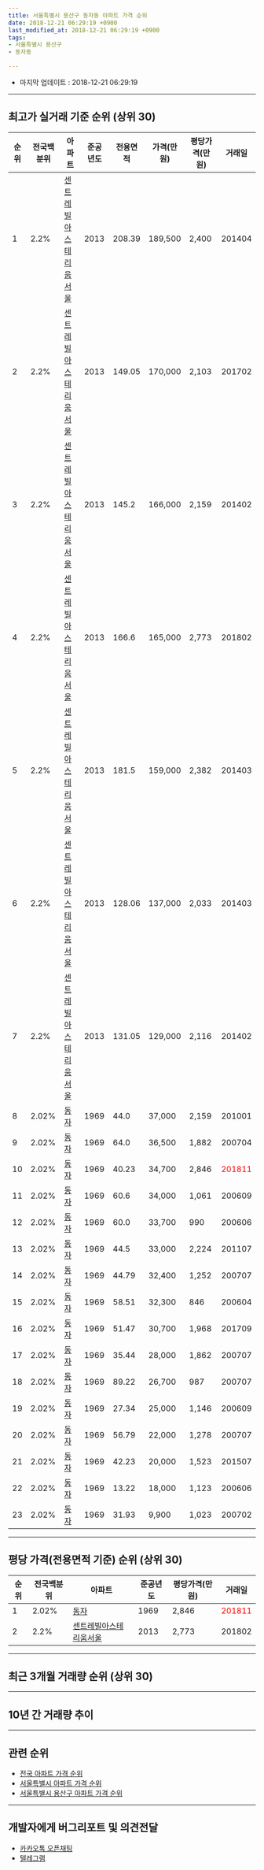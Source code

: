 ```yaml
---
title: 서울특별시 용산구 동자동 아파트 가격 순위
date: 2018-12-21 06:29:19 +0900
last_modified_at: 2018-12-21 06:29:19 +0900
tags:
- 서울특별시 용산구
- 동자동

---
```


* 마지막 업데이트 : 2018-12-21 06:29:19

---

## 최고가 실거래 기준 순위 (상위 30)


|순위|전국백분위|아파트|준공년도|전용면적|가격(만원)|평당가격(만원)|거래일|
|---|---|---|---|---|---|---|---|
|1|2.2%|[센트레빌아스테리움서울](https://search.naver.com/search.naver?query=%EC%84%9C%EC%9A%B8%ED%8A%B9%EB%B3%84%EC%8B%9C+%EC%9A%A9%EC%82%B0%EA%B5%AC+%EB%8F%99%EC%9E%90%EB%8F%99+%EC%84%BC%ED%8A%B8%EB%A0%88%EB%B9%8C%EC%95%84%EC%8A%A4%ED%85%8C%EB%A6%AC%EC%9B%80%EC%84%9C%EC%9A%B8)|2013|208.39|189,500|2,400|201404|
|2|2.2%|[센트레빌아스테리움서울](https://search.naver.com/search.naver?query=%EC%84%9C%EC%9A%B8%ED%8A%B9%EB%B3%84%EC%8B%9C+%EC%9A%A9%EC%82%B0%EA%B5%AC+%EB%8F%99%EC%9E%90%EB%8F%99+%EC%84%BC%ED%8A%B8%EB%A0%88%EB%B9%8C%EC%95%84%EC%8A%A4%ED%85%8C%EB%A6%AC%EC%9B%80%EC%84%9C%EC%9A%B8)|2013|149.05|170,000|2,103|201702|
|3|2.2%|[센트레빌아스테리움서울](https://search.naver.com/search.naver?query=%EC%84%9C%EC%9A%B8%ED%8A%B9%EB%B3%84%EC%8B%9C+%EC%9A%A9%EC%82%B0%EA%B5%AC+%EB%8F%99%EC%9E%90%EB%8F%99+%EC%84%BC%ED%8A%B8%EB%A0%88%EB%B9%8C%EC%95%84%EC%8A%A4%ED%85%8C%EB%A6%AC%EC%9B%80%EC%84%9C%EC%9A%B8)|2013|145.2|166,000|2,159|201402|
|4|2.2%|[센트레빌아스테리움서울](https://search.naver.com/search.naver?query=%EC%84%9C%EC%9A%B8%ED%8A%B9%EB%B3%84%EC%8B%9C+%EC%9A%A9%EC%82%B0%EA%B5%AC+%EB%8F%99%EC%9E%90%EB%8F%99+%EC%84%BC%ED%8A%B8%EB%A0%88%EB%B9%8C%EC%95%84%EC%8A%A4%ED%85%8C%EB%A6%AC%EC%9B%80%EC%84%9C%EC%9A%B8)|2013|166.6|165,000|2,773|201802|
|5|2.2%|[센트레빌아스테리움서울](https://search.naver.com/search.naver?query=%EC%84%9C%EC%9A%B8%ED%8A%B9%EB%B3%84%EC%8B%9C+%EC%9A%A9%EC%82%B0%EA%B5%AC+%EB%8F%99%EC%9E%90%EB%8F%99+%EC%84%BC%ED%8A%B8%EB%A0%88%EB%B9%8C%EC%95%84%EC%8A%A4%ED%85%8C%EB%A6%AC%EC%9B%80%EC%84%9C%EC%9A%B8)|2013|181.5|159,000|2,382|201403|
|6|2.2%|[센트레빌아스테리움서울](https://search.naver.com/search.naver?query=%EC%84%9C%EC%9A%B8%ED%8A%B9%EB%B3%84%EC%8B%9C+%EC%9A%A9%EC%82%B0%EA%B5%AC+%EB%8F%99%EC%9E%90%EB%8F%99+%EC%84%BC%ED%8A%B8%EB%A0%88%EB%B9%8C%EC%95%84%EC%8A%A4%ED%85%8C%EB%A6%AC%EC%9B%80%EC%84%9C%EC%9A%B8)|2013|128.06|137,000|2,033|201403|
|7|2.2%|[센트레빌아스테리움서울](https://search.naver.com/search.naver?query=%EC%84%9C%EC%9A%B8%ED%8A%B9%EB%B3%84%EC%8B%9C+%EC%9A%A9%EC%82%B0%EA%B5%AC+%EB%8F%99%EC%9E%90%EB%8F%99+%EC%84%BC%ED%8A%B8%EB%A0%88%EB%B9%8C%EC%95%84%EC%8A%A4%ED%85%8C%EB%A6%AC%EC%9B%80%EC%84%9C%EC%9A%B8)|2013|131.05|129,000|2,116|201402|
|8|2.02%|[동자](https://search.naver.com/search.naver?query=%EC%84%9C%EC%9A%B8%ED%8A%B9%EB%B3%84%EC%8B%9C+%EC%9A%A9%EC%82%B0%EA%B5%AC+%EB%8F%99%EC%9E%90%EB%8F%99+%EB%8F%99%EC%9E%90)|1969|44.0|37,000|2,159|201001|
|9|2.02%|[동자](https://search.naver.com/search.naver?query=%EC%84%9C%EC%9A%B8%ED%8A%B9%EB%B3%84%EC%8B%9C+%EC%9A%A9%EC%82%B0%EA%B5%AC+%EB%8F%99%EC%9E%90%EB%8F%99+%EB%8F%99%EC%9E%90)|1969|64.0|36,500|1,882|200704|
|10|2.02%|[동자](https://search.naver.com/search.naver?query=%EC%84%9C%EC%9A%B8%ED%8A%B9%EB%B3%84%EC%8B%9C+%EC%9A%A9%EC%82%B0%EA%B5%AC+%EB%8F%99%EC%9E%90%EB%8F%99+%EB%8F%99%EC%9E%90)|1969|40.23|34,700|2,846|<span style="color:red">201811</span>|
|11|2.02%|[동자](https://search.naver.com/search.naver?query=%EC%84%9C%EC%9A%B8%ED%8A%B9%EB%B3%84%EC%8B%9C+%EC%9A%A9%EC%82%B0%EA%B5%AC+%EB%8F%99%EC%9E%90%EB%8F%99+%EB%8F%99%EC%9E%90)|1969|60.6|34,000|1,061|200609|
|12|2.02%|[동자](https://search.naver.com/search.naver?query=%EC%84%9C%EC%9A%B8%ED%8A%B9%EB%B3%84%EC%8B%9C+%EC%9A%A9%EC%82%B0%EA%B5%AC+%EB%8F%99%EC%9E%90%EB%8F%99+%EB%8F%99%EC%9E%90)|1969|60.0|33,700|990|200606|
|13|2.02%|[동자](https://search.naver.com/search.naver?query=%EC%84%9C%EC%9A%B8%ED%8A%B9%EB%B3%84%EC%8B%9C+%EC%9A%A9%EC%82%B0%EA%B5%AC+%EB%8F%99%EC%9E%90%EB%8F%99+%EB%8F%99%EC%9E%90)|1969|44.5|33,000|2,224|201107|
|14|2.02%|[동자](https://search.naver.com/search.naver?query=%EC%84%9C%EC%9A%B8%ED%8A%B9%EB%B3%84%EC%8B%9C+%EC%9A%A9%EC%82%B0%EA%B5%AC+%EB%8F%99%EC%9E%90%EB%8F%99+%EB%8F%99%EC%9E%90)|1969|44.79|32,400|1,252|200707|
|15|2.02%|[동자](https://search.naver.com/search.naver?query=%EC%84%9C%EC%9A%B8%ED%8A%B9%EB%B3%84%EC%8B%9C+%EC%9A%A9%EC%82%B0%EA%B5%AC+%EB%8F%99%EC%9E%90%EB%8F%99+%EB%8F%99%EC%9E%90)|1969|58.51|32,300|846|200604|
|16|2.02%|[동자](https://search.naver.com/search.naver?query=%EC%84%9C%EC%9A%B8%ED%8A%B9%EB%B3%84%EC%8B%9C+%EC%9A%A9%EC%82%B0%EA%B5%AC+%EB%8F%99%EC%9E%90%EB%8F%99+%EB%8F%99%EC%9E%90)|1969|51.47|30,700|1,968|201709|
|17|2.02%|[동자](https://search.naver.com/search.naver?query=%EC%84%9C%EC%9A%B8%ED%8A%B9%EB%B3%84%EC%8B%9C+%EC%9A%A9%EC%82%B0%EA%B5%AC+%EB%8F%99%EC%9E%90%EB%8F%99+%EB%8F%99%EC%9E%90)|1969|35.44|28,000|1,862|200707|
|18|2.02%|[동자](https://search.naver.com/search.naver?query=%EC%84%9C%EC%9A%B8%ED%8A%B9%EB%B3%84%EC%8B%9C+%EC%9A%A9%EC%82%B0%EA%B5%AC+%EB%8F%99%EC%9E%90%EB%8F%99+%EB%8F%99%EC%9E%90)|1969|89.22|26,700|987|200707|
|19|2.02%|[동자](https://search.naver.com/search.naver?query=%EC%84%9C%EC%9A%B8%ED%8A%B9%EB%B3%84%EC%8B%9C+%EC%9A%A9%EC%82%B0%EA%B5%AC+%EB%8F%99%EC%9E%90%EB%8F%99+%EB%8F%99%EC%9E%90)|1969|27.34|25,000|1,146|200609|
|20|2.02%|[동자](https://search.naver.com/search.naver?query=%EC%84%9C%EC%9A%B8%ED%8A%B9%EB%B3%84%EC%8B%9C+%EC%9A%A9%EC%82%B0%EA%B5%AC+%EB%8F%99%EC%9E%90%EB%8F%99+%EB%8F%99%EC%9E%90)|1969|56.79|22,000|1,278|200707|
|21|2.02%|[동자](https://search.naver.com/search.naver?query=%EC%84%9C%EC%9A%B8%ED%8A%B9%EB%B3%84%EC%8B%9C+%EC%9A%A9%EC%82%B0%EA%B5%AC+%EB%8F%99%EC%9E%90%EB%8F%99+%EB%8F%99%EC%9E%90)|1969|42.23|20,000|1,523|201507|
|22|2.02%|[동자](https://search.naver.com/search.naver?query=%EC%84%9C%EC%9A%B8%ED%8A%B9%EB%B3%84%EC%8B%9C+%EC%9A%A9%EC%82%B0%EA%B5%AC+%EB%8F%99%EC%9E%90%EB%8F%99+%EB%8F%99%EC%9E%90)|1969|13.22|18,000|1,123|200606|
|23|2.02%|[동자](https://search.naver.com/search.naver?query=%EC%84%9C%EC%9A%B8%ED%8A%B9%EB%B3%84%EC%8B%9C+%EC%9A%A9%EC%82%B0%EA%B5%AC+%EB%8F%99%EC%9E%90%EB%8F%99+%EB%8F%99%EC%9E%90)|1969|31.93|9,900|1,023|200702|


---

## 평당 가격(전용면적 기준) 순위 (상위 30)


|순위|전국백분위|아파트|준공년도|평당가격(만원)|거래일|
|---|---|---|---|---|---|
|1|2.02%|[동자](https://search.naver.com/search.naver?query=%EC%84%9C%EC%9A%B8%ED%8A%B9%EB%B3%84%EC%8B%9C+%EC%9A%A9%EC%82%B0%EA%B5%AC+%EB%8F%99%EC%9E%90%EB%8F%99+%EB%8F%99%EC%9E%90)|1969|2,846|<span style="color:red">201811</span>|
|2|2.2%|[센트레빌아스테리움서울](https://search.naver.com/search.naver?query=%EC%84%9C%EC%9A%B8%ED%8A%B9%EB%B3%84%EC%8B%9C+%EC%9A%A9%EC%82%B0%EA%B5%AC+%EB%8F%99%EC%9E%90%EB%8F%99+%EC%84%BC%ED%8A%B8%EB%A0%88%EB%B9%8C%EC%95%84%EC%8A%A4%ED%85%8C%EB%A6%AC%EC%9B%80%EC%84%9C%EC%9A%B8)|2013|2,773|201802|


---

## 최근 3개월 거래량 순위 (상위 30)


<div style="width:100%;">
    <canvas id="deal_count_ranking" height="250"></canvas>
</div>


<script>
new Chart(document.getElementById("deal_count_ranking"), {
    type: 'horizontalBar',
    data: {
        labels: ['동자', '센트레빌아스테리움서울'],
        datasets: [{
            label: '실거래 수',
            data: [1, 1],
            borderColor: "rgba(255, 0, 128, 1)",
            backgroundColor: "rgba(255, 0, 128, 0.5)",
            fill: false,
        }]
    },
    options: {
        responsive: true,
        title: {
            display: true,
            text: '최근 3개월 거래량 순위'
        },
        tooltips: {
            mode: 'index',
            intersect: false,
            callbacks: {
                title: function(tooltipItems, data) {
                    return "실거래 수:";
                },
                label: function(tooltipItem, data) {
                    return data.labels[tooltipItem.index] + ": " + tooltipItem.xLabel;
                }
            }
        },
        hover: {
            mode: 'nearest',
            intersect: true
        },
        scales: {
            xAxes: [{
                display: true,
                scaleLabel: {
                    display: true,
                    labelString: '실거래 수'
                },
                ticks: {
                    suggestedMin: 0,
                }
            }],
            yAxes: [{
                display: true,
                ticks: {
                    autoSkip: false,
                    callback: function(value, index, values) {
                        if (value.length > 15)
                            return value.substr(0, 13) + "...";
                        else
                            return value;
                    }
                },
                scaleLabel: {
                    display: false,
                }
            }]
        }
    }
});

</script>


---

## 10년 간 거래량 추이


<div style="width:100%;">
    <canvas id="deal_progress" height="250"></canvas>
</div>

<script>
new Chart(document.getElementById("deal_progress"), {
    type: 'line',
    data: {
        labels: ['200812','200901','200902','200903','200904','200905','200906','200907','200908','200909','200910','200911','200912','201001','201002','201003','201004','201005','201006','201007','201008','201009','201010','201011','201012','201101','201102','201103','201104','201105','201106','201107','201108','201109','201110','201111','201112','201201','201202','201203','201204','201205','201206','201207','201208','201209','201210','201211','201212','201301','201302','201303','201304','201305','201306','201307','201308','201309','201310','201311','201312','201401','201402','201403','201404','201405','201406','201407','201408','201409','201410','201411','201412','201501','201502','201503','201504','201505','201506','201507','201508','201509','201510','201511','201512','201601','201602','201603','201604','201605','201606','201607','201608','201609','201610','201611','201612','201701','201702','201703','201704','201705','201706','201707','201708','201709','201710','201711','201712','201801','201802','201803','201804','201805','201806','201807','201808','201809','201810','201811','201812'],
        datasets: [{
            label: '실거래 수',
            pointRadius: 1,
            data: [0, 0, 0, 0, 0, 0, 0, 0, 0, 0, 0, 0, 0, 1, 0, 1, 0, 0, 0, 0, 1, 0, 0, 0, 0, 0, 0, 0, 1, 0, 0, 1, 0, 0, 0, 0, 0, 0, 0, 0, 0, 0, 0, 0, 0, 0, 0, 0, 0, 0, 0, 0, 0, 0, 1, 0, 0, 0, 0, 0, 1, 8, 9, 10, 2, 2, 3, 3, 3, 13, 11, 1, 2, 0, 0, 2, 1, 1, 2, 2, 1, 2, 1, 0, 1, 2, 1, 0, 0, 0, 3, 0, 3, 1, 1, 1, 2, 0, 5, 0, 2, 1, 0, 3, 1, 2, 4, 2, 0, 10, 8, 2, 2, 9, 2, 1, 12, 2, 0, 2, 0],
            borderColor: "rgba(255, 201, 14, 1)",
            backgroundColor: "rgba(255, 201, 14, 0.5)",
            fill: true,
        }]
    },
    options: {
        responsive: true,
        title: {
            display: true,
            text: '10년간 거래량 추이'
        },
        tooltips: {
            mode: 'index',
            intersect: false,
        },
        hover: {
            mode: 'nearest',
            intersect: true
        },
        scales: {
            xAxes: [{
                display: true,
                scaleLabel: {
                    display: true,
                    labelString: '년/월'
                }
            }],
            yAxes: [{
                display: true,
                ticks: {
                    suggestedMin: 0,
                },
                scaleLabel: {
                    display: true,
                    labelString: '실거래 수'
                }
            }]
        }
    }
});

</script>


---

## 관련 순위

- [전국 아파트 가격 순위](https://inasie.github.io/apt-ranking/전국)
- [서울특별시 아파트 가격 순위](https://inasie.github.io/apt-ranking/서울특별시)
- [서울특별시 용산구 아파트 가격 순위](https://inasie.github.io/apt-ranking/서울특별시-용산구)


---

## 개발자에게 버그리포트 및 의견전달

- [카카오톡 오픈채팅](https://open.kakao.com/o/gLJUAP4)
- [텔레그램](https://t.me/inasie)


